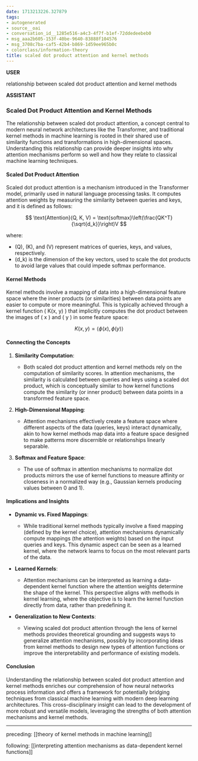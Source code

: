 ```yaml
---
date: 1713213226.327879
tags:
- autogenerated
- source__oai
- conversation_id__1285e516-a4c3-4f7f-b1ef-72ddedeebeb0
- msg_aaa2b605-153f-40be-9640-83888f104576
- msg_3708c7ba-caf5-42b4-b869-1d59ee965b0c
- colorclass/information-theory
title: scaled dot product attention and kernel methods
---
```


**USER**

relationship between scaled dot product attention and kernel methods


**ASSISTANT**

### Scaled Dot Product Attention and Kernel Methods

The relationship between scaled dot product attention, a concept central to modern neural network architectures like the Transformer, and traditional kernel methods in machine learning is rooted in their shared use of similarity functions and transformations in high-dimensional spaces. Understanding this relationship can provide deeper insights into why attention mechanisms perform so well and how they relate to classical machine learning techniques.

#### Scaled Dot Product Attention

Scaled dot product attention is a mechanism introduced in the Transformer model, primarily used in natural language processing tasks. It computes attention weights by measuring the similarity between queries and keys, and it is defined as follows:

$$
\text{Attention}(Q, K, V) = \text{softmax}\left(\frac{QK^T}{\sqrt{d_k}}\right)V
$$

where:
- \(Q\), \(K\), and \(V\) represent matrices of queries, keys, and values, respectively.
- \(d_k\) is the dimension of the key vectors, used to scale the dot products to avoid large values that could impede softmax performance.

#### Kernel Methods

Kernel methods involve a mapping of data into a high-dimensional feature space where the inner products (or similarities) between data points are easier to compute or more meaningful. This is typically achieved through a kernel function \( K(x, y) \) that implicitly computes the dot product between the images of \( x \) and \( y \) in some feature space:

$$
K(x, y) = \langle \phi(x), \phi(y) \rangle
$$

#### Connecting the Concepts

1. **Similarity Computation**:
   - Both scaled dot product attention and kernel methods rely on the computation of similarity scores. In attention mechanisms, the similarity is calculated between queries and keys using a scaled dot product, which is conceptually similar to how kernel functions compute the similarity (or inner product) between data points in a transformed feature space.

2. **High-Dimensional Mapping**:
   - Attention mechanisms effectively create a feature space where different aspects of the data (queries, keys) interact dynamically, akin to how kernel methods map data into a feature space designed to make patterns more discernible or relationships linearly separable.

3. **Softmax and Feature Space**:
   - The use of softmax in attention mechanisms to normalize dot products mirrors the use of kernel functions to measure affinity or closeness in a normalized way (e.g., Gaussian kernels producing values between 0 and 1).

#### Implications and Insights

- **Dynamic vs. Fixed Mappings**:
  - While traditional kernel methods typically involve a fixed mapping (defined by the kernel choice), attention mechanisms dynamically compute mappings (the attention weights) based on the input queries and keys. This dynamic aspect can be seen as a learned kernel, where the network learns to focus on the most relevant parts of the data.

- **Learned Kernels**:
  - Attention mechanisms can be interpreted as learning a data-dependent kernel function where the attention weights determine the shape of the kernel. This perspective aligns with methods in kernel learning, where the objective is to learn the kernel function directly from data, rather than predefining it.

- **Generalization to New Contexts**:
  - Viewing scaled dot product attention through the lens of kernel methods provides theoretical grounding and suggests ways to generalize attention mechanisms, possibly by incorporating ideas from kernel methods to design new types of attention functions or improve the interpretability and performance of existing models.

#### Conclusion

Understanding the relationship between scaled dot product attention and kernel methods enriches our comprehension of how neural networks process information and offers a framework for potentially bridging techniques from classical machine learning with modern deep learning architectures. This cross-disciplinary insight can lead to the development of more robust and versatile models, leveraging the strengths of both attention mechanisms and kernel methods.


---

preceding: [[theory of kernel methods in machine learning]]  


following: [[interpreting attention mechanisms as data-dependent kernel functions]]